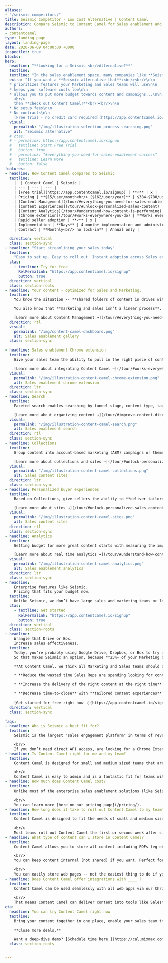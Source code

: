 ```yaml
---
aliases:
- "/seismic-competitors/"
title: Seismic Competitor - Low Cost Alternative | Content Camel
description: Compare Seismic to Content Camel for Sales enablement and marketing content management
authors:
- contentcamel
type: landing-page
layout: landing-page
date: 2020-06-09 04:00:00 +0000
inspectlet: true
blocks: 
hero:
  headline: "**Looking for a Seismic <br/>Alternative?**"
  textline: 
  textline: "In the sales enablement space, many companies like **Seismic**, ShowPad, and Highspot are vying to get you on their enterprise sales enablement software. And you bear the costs -- to fund their large sales teams and massive marketing budgets."
  extra: "If you want a **Seismic alternative that**:<br/><br/>\n\n
  * prioritizes features your Marketing and Sales teams will use\n\n
  * keeps your software costs low\n\n
  * allows you to put more budget towards content and campaigns...\n\n
    <br/>
    then **check out Content Camel!**<br/><br/>\n\n
  * No setup fees\n\n
  * No contracts\n\n
    [Free trial - no credit card required](https://app.contentcamel.io/signup)"
  visual:
    permalink: "/img/illustration-selection-process-searching.png"
    alt: "Seismic alternative"
  # ctas:
  # - permalink: https://app.contentcamel.io/signup
  #   textline: Start Free Trial
  #   button: true
  # - permalink: "#everything-you-need-for-sales-enablement-success"
  #   textline: Learn More
  #   button: false
features:
- headline: How Content Camel compares to Seismic
  textline: |
    |  | Content Camel | Seismic |
    | --- | --- | --- | 
    | [Free trial](https://app.contentcamel.io/signup) | **✓** | x | 
    | Pricing | **$15/user/month<br/> ($162/user/year)** | $384-$780/user/year<br/> (annual only!) |
    | [Content Management](/tour/#everything-you-need-for-sales-enablement-success) | **✓** | ✓ |
    | [Content Experiences](/tour/#unlock-personalized-sales-content) | **✓** | LiveDocs |
    | [Content Analytics](/tour/#understand-how-content-is-performing) | **✓** | ✓ |
    | [Chrome extension](/tour/#works-everywhere-you-do) | **Works everywhere**<br/> Use in Salesloft, Outreach, Salesforce, Pipedrive, Gmail, and more | Chrome Extension for LiveSend links. Not widely used by customer base. |
    | Rapid seller adoption | **✓** | x |
    | Implementation | **Days** | 4 month+ implementation and administration through separate tools<br/> +setup costs |
    | Contract | **Monthly<br/> no lock-in** | Annual only |

  direction: vertical
  class: section-sync
- headline: "Start streamlining your sales today"
  textline: 
    "Easy to set up. Easy to roll out. Instant adoption across Sales and Marketing. Consider how Content Camel can help you drive more value from your content and close deals faster.\n\n"
  ctas:
    - textline: Try for free
      RelPermalink: "https://app.contentcamel.io/signup"
      button: true
  direction: vertical
  class: section-roots
- headline: Your content - optimized for Sales and Marketing.
  textline: |
    You know the situation -- **shared folders of content in drives with no context, no idea if the content** (ebooks, decks, white papers, one-pagers, battlecards) **is up to date, no idea if it’s the right asset that you should send** at the stage your deals are in. And that’s **if you can even find it**.

    You also know that **marketing and sales isn’t a linear process**. Prospects are engaging across all parts of your funnel, and your teams have created great content, but that only matters if it’s used. **Just like Seismic, Content Camel acts as a content management system for all your internal and external sales collateral**, allows you to centralize sales plays, enhances marketing-sales feedback and communication, and provides customizable buyer engagement experiences. 

    [Learn more about Content Management →](/tour/#everything-you-need-for-sales-enablement-success)
  direction: rtl
  visual:
    permalink: "/img/content-camel-dashboard.png"
    alt: Sales enablement gallery
  class: section-sync

- headline: Sales enablement Chrome extension
  textline: |
    Give your sales team the ability to pull in the right piece of content into their existing workflows in Gmail, Salesforce, Drift, Salesloft and more.

    [Learn more about integrating Content Camel →](/tour/#works-everywhere-you-do)
  visual:
    permalink: "/img/illustration-content-camel-chrome-extension.png"
    alt: Sales enablement chrome extension
  direction: ltr
  class: section-sync
- headline: Search
  textline: |
    Faceted search enables searching by funnel stage, content type, tags, and across your asset metadata. Make it easy for Sales to discover assets aligned with the buyer's journey.

    [Learn more about organizing content →](/tour/#improve-content-discovery)
  visual:
    permalink: "/img/illustration-content-camel-search.png"
    alt: Sales enablement search
  direction: rtl
  class: section-sync
- headline: Collections
  textline: |
    Group content into account-based marketing (ABM) campaigns or themed playbooks. **Collections enable easy grouping, filtering and personalization of content.**

    [Learn more about collections and sites →](/tour/#unlock-personalized-sales-content)
  visual:
    permalink: "/img/illustration-content-camel-collections.png"
    alt: Sales content sites
  direction: ltr
  class: section-sync
- headline: Personalized buyer experiences
  textline: |
    Based on Collections, give sellers the ability to **deliver tailored microsite pages for your prospects**. Great for ABM and personalized followup.

    [Learn more about sites →](/tour/#unlock-personalized-sales-content)
  visual:
    permalink: "/img/illustration-content-camel-sites.png"
    alt: Sales content sites
  direction: rtl
  class: section-sync
- headline: Analytics
  textline: |
    Getting budget for more great content starts with measuring the impact. Did anyone use those last launch materials? The latest deck? **Now you'll know.**

    [Learn more about real time analytics →](/tour/#understand-how-content-is-performing)
  visual:
    permalink: "/img/illustration-content-camel-analytics.png"
    alt: Sales enablement analytics
  direction: ltr
  class: section-sync
- headline: |
    Enterprise features like Seismic.
    Pricing that fits your budget now.
  textline: |
    Unlike Seismic, we don’t have large sales and marketing teams or loads of investors to pay back. **We do have a dedication to building features you’ll actually use** and making sure that you get the most out of them. We think everyone should be able to **deliver a great sales experience to their prospects and customers**.
  ctas:
    - textline: Get started
      RelPermalink: "https://app.contentcamel.io/signup"
      button: true
  direction: vertical
  class: section-roots
- headline: |
    Wrangle that Drive or Box.
    Increase sales effectiveness.
  textline: |
    Today, you’re probably using Google Drive, Dropbox, or Box to try and organize your customer-facing and internal sales materials. But **your drives are a jumble of internal and external docs, work in progress, and content that you have no idea whether it’s up to date or not**. With all those messy folders, it’s hard to find what you need when you need it and even harder to figure out if it’s accurate.
    So that makes Seismic an option, because **25%+ of your Marketing budget might be going to content, but 70% of that content won’t ever be used by Sales**. But unless you have a zillion sales reps and an uncapped budget for sales enablement, you’ll find it difficult to navigate the costs of sales enablement software.

    **At Content Camel, we think all Marketing and Sales teams should be the most effective and efficient they can be**, and we’re here to help with that. Together, let’s:

    * **Reduce the wasted time Sales Reps are spending looking for content** (Up to 43 hours per month!).

    * **Increase the delivery of the right content at the right time** with easily organized assets that map to your buyer’s journey.

    * **Decrease time-to-close** with **tailored content experiences** and **increasing the Sales-Marketing feedback loop**.

    [Get started for free right now →](https://app.contentcamel.io/signup)
  direction: vertical
  class: section-sync
  
faqs:
- headline: Who is Seismic a best fit for?
  textline: |
    Seismic is the largest "sales engagement platform" in terms of revenue. Seismic describes itself as a “centralized single-source-of-truth for all your company collateral, for a stellar buying experience”. If you are a very large enterprise that needs robust API access and "predictive content recommendations", then Seismic may be a fit. 

    <br/>
    If you don’t need direct API access, are looking for a Chrome Extension that makes your content available in all your apps, and are looking for a simple approach to enable sales with findable content and the ability to customize buyer experiences, then Content Camel is a fantastic fit.
- headline: Is Content Camel right for me and my team?
  textline: |
    Content Camel is designed for small and medium sized teams that are focused on improving their sales productivity and making the most out of their existing marketing budget for content. We’ve designed for enterprise-scale performance, delivered at SMB pricing, but with features that make individual reps ramp up quickly and stick with the product. 

    <br/>
    Content Camel is easy to admin and is a fantastic fit for teams with about 5-30+ sellers. 
- headline: How much does Content Camel cost?
  textline: |
    Unlike most of the enterprise sales enablement solutions (like Seismic), Content Camel starts at just $15 per user, with no minimum, no set up costs, and no expensive consulting necessary. That's a huge savings we'd love to see you plow back into great content for your team!

    <br/>
    You can learn more [here on our pricing page](/pricing/).  
- headline: How long does it take to roll out Content Camel to my team?
  textline: |
    Content Camel is designed to fit the needs of small and medium sized, fast moving teams. 
    
    <br/>
    Most teams roll out Content Camel the first or second week after signing up -- after they’ve added and imported their most valuable marketing and sales assets.
- headline: What type of content can I store in Content Camel?
  textline: |
    Content Camel allows you to store all content including PDFs (eg ebooks, white papers, battlecards), web page links (eg blog posts, customer stories, industry articles), decks (eg Powerpoint/Keynote slides), images (eg infographics), and sales-focused video content.

    <br/>
    You can keep content internal (not shared) if you want. Perfect for decks.

    <br/>
    You can easily store web pages -- not the easiest thing to do if you're using drives/boxes today.
- headline: Does Content Camel offer integrations with ____ ?
  textline: |
    Content Camel can be used seamlessly with all web apps via our Chrome Extension. 
    
    <br/>
    That means Content Camel can deliver content into tools like Salesforce, Pipedrive, Gmail, Outlook Web, Salesloft, Outreach, Hubspot, and more.
cta:
  headline: You can try Content Camel right now
  textline: |
    Bring your content together in one place, enable your sales team to have better conversations with prospects, increase Marketing-Sales communication, and prove the impact of content marketing today.
    
    **Close more deals.**

    Want a deep-dive demo? [Schedule time here.](https://cal.mixmax.com/shanley/cc45)
  class: section-roots


---
```


